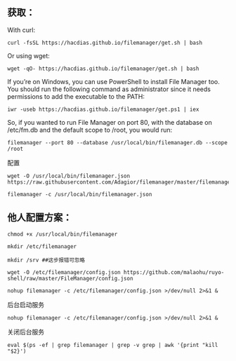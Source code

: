 获取：
----
With curl:
```
curl -fsSL https://hacdias.github.io/filemanager/get.sh | bash
```
Or using wget:
```
wget -qO- https://hacdias.github.io/filemanager/get.sh | bash
```
If you’re on Windows, you can use PowerShell to install File Manager too. You should run the following command as administrator since it needs permissions to add the executable to the PATH:
```
iwr -useb https://hacdias.github.io/filemanager/get.ps1 | iex

```
So, if you wanted to run File Manager on port 80, with the database on /etc/fm.db and the default scope to /root, you would run:
```
filemanager --port 80 --database /usr/local/bin/filemanager.db --scope /root
```
配置
```
wget -O /usr/local/bin/filemanager.json https://raw.githubusercontent.com/Adagior/filemanager/master/filemanager.json

filemanager -c /usr/local/bin/filemanager.json
```








他人配置方案：
-----
```
chmod +x /usr/local/bin/filemanager

mkdir /etc/filemanager

mkdir /srv ##这步报错可忽略

wget -O /etc/filemanager/config.json https://github.com/malaohu/ruyo-shell/raw/master/FileManager/config.json

nohup filemanager -c /etc/filemanager/config.json >/dev/null 2>&1 &
```

后台启动服务
```
nohup filemanager -c /etc/filemanager/config.json >/dev/null 2>&1 &
```

关闭后台服务
```
eval $(ps -ef | grep filemanager | grep -v grep | awk '{print "kill "$2}')
```

